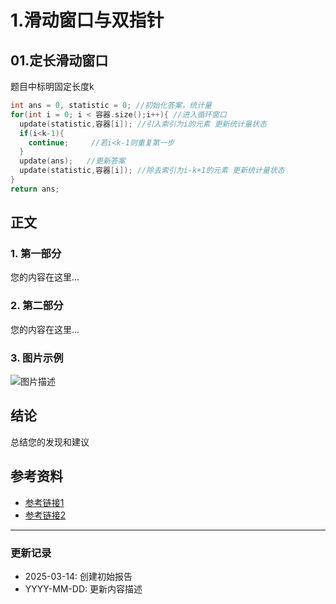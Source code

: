 # 1.滑动窗口与双指针

## 01.定长滑动窗口
题目中标明固定长度k  
```cpp
int ans = 0, statistic = 0; //初始化答案，统计量
for(int i = 0; i < 容器.size();i++){ //进入循环窗口
  update(statistic,容器[i]); //引入索引为i的元素 更新统计量状态
  if(i<k-1){
    continue;     //若i<k-1则重复第一步
  }
  update(ans);   //更新答案
  update(statistic,容器[i]); //除去索引为i-k+1的元素 更新统计量状态
}
return ans;
```
## 正文
### 1. 第一部分
您的内容在这里...

### 2. 第二部分
您的内容在这里...

### 3. 图片示例
![图片描述](图片URL)

## 结论
总结您的发现和建议

## 参考资料
- [参考链接1](URL)
- [参考链接2](URL)

---
### 更新记录
- 2025-03-14: 创建初始报告
- YYYY-MM-DD: 更新内容描述
```
